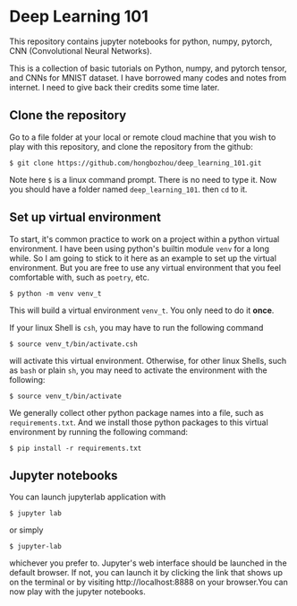 # Deep Learning 101
This repository contains jupyter notebooks for python, numpy, pytorch, CNN (Convolutional Neural Networks).

This is a collection of basic tutorials on Python, numpy, and pytorch tensor, and CNNs for MNIST dataset. I have borrowed many codes and notes from internet. I need to give back their credits some time later.

## Clone the repository
Go to a file folder at your local or remote cloud machine that you wish to play with this repository, and clone the repository from the github:
```
$ git clone https://github.com/hongbozhou/deep_learning_101.git
```
Note here `$` is a linux command prompt. There is no need to type it. Now you should have a folder named `deep_learning_101`. then `cd` to it.

## Set up virtual environment

To start, it's common practice to work on a project within a python virtual environment. I have been using python's builtin module `venv` for a long while. So I am going to stick to it here as an example to set up the virtual environment. But you are free to use any virtual environment that you feel comfortable with, such as `poetry`, etc. 
```
$ python -m venv venv_t
```
This will build a virtual environment `venv_t`. You only need to do it **once**.

If your linux Shell is `csh`, you may have to run the following command
```
$ source venv_t/bin/activate.csh
```
will activate this virtual environment. Otherwise, for other linux Shells, such as `bash` or plain `sh`, you may need to activate the environment with the following:
```
$ source venv_t/bin/activate
```

We generally collect other python package names into a file, such as `requirements.txt`. And we install those python packages to this virtual environment by running the following command:
```
$ pip install -r requirements.txt
```

## Jupyter notebooks
You can launch jupyterlab application with 
```
$ jupyter lab
```
or simply
```
$ jupyter-lab
```
whichever you prefer to. Jupyter's web interface should be launched in the default browser. If not, you can launch it by clicking the link that shows up on the terminal or by visiting http://localhost:8888 on your browser.You can now play with the jupyter notebooks.
